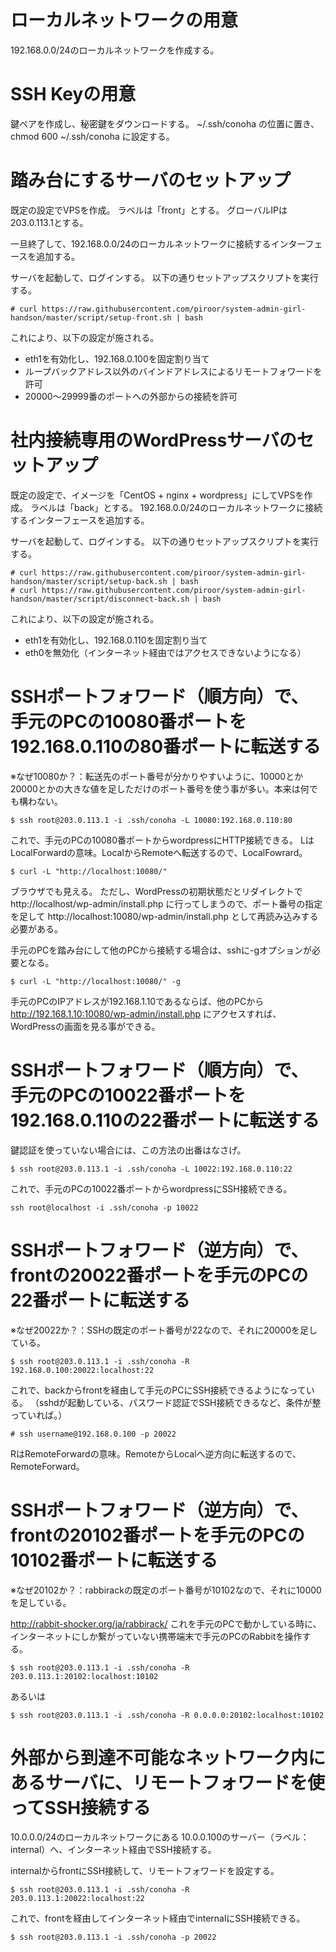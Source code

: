 # ローカルネットワークの用意

192.168.0.0/24のローカルネットワークを作成する。


# SSH Keyの用意

鍵ペアを作成し、秘密鍵をダウンロードする。
~/.ssh/conoha
の位置に置き、
chmod 600 ~/.ssh/conoha
に設定する。


# 踏み台にするサーバのセットアップ

既定の設定でVPSを作成。
ラベルは「front」とする。
グローバルIPは203.0.113.1とする。

一旦終了して、192.168.0.0/24のローカルネットワークに接続するインターフェースを追加する。

サーバを起動して、ログインする。
以下の通りセットアップスクリプトを実行する。

~~~
# curl https://raw.githubusercontent.com/piroor/system-admin-girl-handson/master/script/setup-front.sh | bash
~~~

これにより、以下の設定が施される。

 * eth1を有効化し、192.168.0.100を固定割り当て
 * ループバックアドレス以外のバインドアドレスによるリモートフォワードを許可
 * 20000～29999番のポートへの外部からの接続を許可


# 社内接続専用のWordPressサーバのセットアップ

既定の設定で、イメージを「CentOS + nginx + wordpress」にしてVPSを作成。
ラベルは「back」とする。
192.168.0.0/24のローカルネットワークに接続するインターフェースを追加する。

サーバを起動して、ログインする。
以下の通りセットアップスクリプトを実行する。

~~~
# curl https://raw.githubusercontent.com/piroor/system-admin-girl-handson/master/script/setup-back.sh | bash
# curl https://raw.githubusercontent.com/piroor/system-admin-girl-handson/master/script/disconnect-back.sh | bash
~~~

これにより、以下の設定が施される。

 * eth1を有効化し、192.168.0.110を固定割り当て
 * eth0を無効化（インターネット経由ではアクセスできないようになる）



# SSHポートフォワード（順方向）で、手元のPCの10080番ポートを192.168.0.110の80番ポートに転送する

※なぜ10080か？：転送先のポート番号が分かりやすいように、10000とか20000とかの大きな値を足しただけのポート番号を使う事が多い。本来は何でも構わない。

~~~
$ ssh root@203.0.113.1 -i .ssh/conoha -L 10080:192.168.0.110:80
~~~

これで、手元のPCの10080番ポートからwordpressにHTTP接続できる。
LはLocalForwardの意味。LocalからRemoteへ転送するので、LocalFowrard。

~~~
$ curl -L "http://localhost:10080/"
~~~

ブラウザでも見える。
ただし、WordPressの初期状態だとリダイレクトで
http://localhost/wp-admin/install.php
に行ってしまうので、ポート番号の指定を足して
http://localhost:10080/wp-admin/install.php
として再読み込みする必要がある。

手元のPCを踏み台にして他のPCから接続する場合は、sshに-gオプションが必要となる。

~~~
$ curl -L "http://localhost:10080/" -g
~~~

手元のPCのIPアドレスが192.168.1.10であるならば、他のPCから
http://192.168.1.10:10080/wp-admin/install.php
にアクセスすれば、WordPressの画面を見る事ができる。




# SSHポートフォワード（順方向）で、手元のPCの10022番ポートを192.168.0.110の22番ポートに転送する

鍵認証を使っていない場合には、この方法の出番はなさげ。

~~~
$ ssh root@203.0.113.1 -i .ssh/conoha -L 10022:192.168.0.110:22
~~~

これで、手元のPCの10022番ポートからwordpressにSSH接続できる。

~~~
ssh root@localhost -i .ssh/conoha -p 10022
~~~





# SSHポートフォワード（逆方向）で、frontの20022番ポートを手元のPCの22番ポートに転送する

※なぜ20022か？：SSHの既定のポート番号が22なので、それに20000を足している。

~~~
$ ssh root@203.0.113.1 -i .ssh/conoha -R 192.168.0.100:20022:localhost:22
~~~

これで、backからfrontを経由して手元のPCにSSH接続できるようになっている。
（sshdが起動している、パスワード認証でSSH接続できるなど、条件が整っていれば。）

~~~
# ssh username@192.168.0.100 -p 20022
~~~

RはRemoteForwardの意味。RemoteからLocalへ逆方向に転送するので、RemoteForward。




# SSHポートフォワード（逆方向）で、frontの20102番ポートを手元のPCの10102番ポートに転送する

※なぜ20102か？：rabbirackの既定のポート番号が10102なので、それに10000を足している。

http://rabbit-shocker.org/ja/rabbirack/
これを手元のPCで動かしている時に、インターネットにしか繋がっていない携帯端末で手元のPCのRabbitを操作する。

~~~
$ ssh root@203.0.113.1 -i .ssh/conoha -R 203.0.113.1:20102:localhost:10102
~~~

あるいは

~~~
$ ssh root@203.0.113.1 -i .ssh/conoha -R 0.0.0.0:20102:localhost:10102
~~~



# 外部から到達不可能なネットワーク内にあるサーバに、リモートフォワードを使ってSSH接続する

10.0.0.0/24のローカルネットワークにある
10.0.0.100のサーバー（ラベル：internal）へ、インターネット経由でSSH接続する。

internalからfrontにSSH接続して、リモートフォワードを設定する。

~~~
$ ssh root@203.0.113.1 -i .ssh/conoha -R 203.0.113.1:20022:localhost:22
~~~

これで、frontを経由してインターネット経由でinternalにSSH接続できる。

~~~
$ ssh root@203.0.113.1 -i .ssh/conoha -p 20022
~~~

